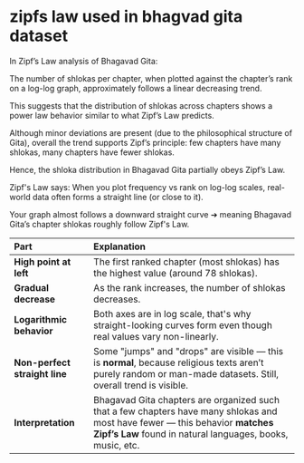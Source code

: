 # zipfs law used in bhagvad gita dataset
In Zipf’s Law analysis of Bhagavad Gita:

The number of shlokas per chapter, when plotted against the chapter’s rank on a log-log graph, approximately follows a linear decreasing trend.

This suggests that the distribution of shlokas across chapters shows a power law behavior similar to what Zipf’s Law predicts.

Although minor deviations are present (due to the philosophical structure of Gita), overall the trend supports Zipf’s principle: few chapters have many shlokas, many chapters have fewer shlokas.

Hence, the shloka distribution in Bhagavad Gita partially obeys Zipf’s Law.

Zipf's Law says: When you plot frequency vs rank on log-log scales, real-world data often forms a straight line (or close to it).

Your graph almost follows a downward straight curve ➔ meaning Bhagavad Gita’s chapter shlokas roughly follow Zipf's Law.

| Part                          | Explanation                                                                                                                                                                               |
| :---------------------------- | :---------------------------------------------------------------------------------------------------------------------------------------------------------------------------------------- |
| **High point at left**        | The first ranked chapter (most shlokas) has the highest value (around 78 shlokas).                                                                                                        |
| **Gradual decrease**          | As the rank increases, the number of shlokas decreases.                                                                                                                                   |
| **Logarithmic behavior**      | Both axes are in log scale, that's why straight-looking curves form even though real values vary non-linearly.                                                                            |
| **Non-perfect straight line** | Some "jumps" and "drops" are visible — this is **normal**, because religious texts aren’t purely random or man-made datasets. Still, overall trend is visible.                            |
| **Interpretation**            | Bhagavad Gita chapters are organized such that a few chapters have many shlokas and most have fewer — this behavior **matches Zipf’s Law** found in natural languages, books, music, etc. |

